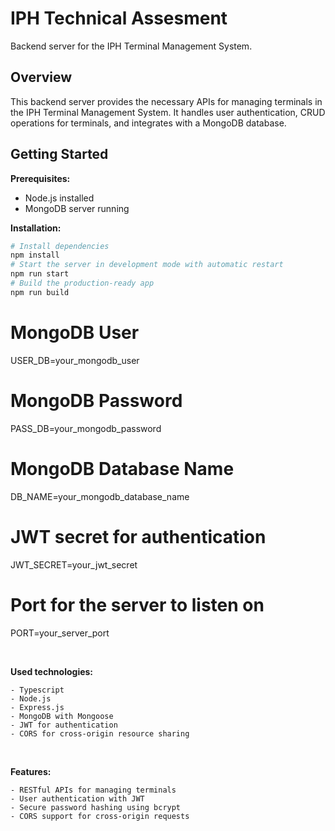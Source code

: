 # IPH Technical Assesment

Backend server for the IPH Terminal Management System.

## Overview

This backend server provides the necessary APIs for managing terminals in the IPH Terminal Management System. It handles user authentication, CRUD operations for terminals, and integrates with a MongoDB database.

## Getting Started

**Prerequisites:**

- Node.js installed
- MongoDB server running

**Installation:**

```bash
# Install dependencies
npm install
# Start the server in development mode with automatic restart
npm run start
# Build the production-ready app
npm run build
```

# MongoDB User

USER_DB=your_mongodb_user

# MongoDB Password

PASS_DB=your_mongodb_password

# MongoDB Database Name

DB_NAME=your_mongodb_database_name

# JWT secret for authentication

JWT_SECRET=your_jwt_secret

# Port for the server to listen on

PORT=your_server_port

<br/>

**Used technologies:**

```
- Typescript
- Node.js
- Express.js
- MongoDB with Mongoose
- JWT for authentication
- CORS for cross-origin resource sharing
```

<br/>

**Features:**

```
- RESTful APIs for managing terminals
- User authentication with JWT
- Secure password hashing using bcrypt
- CORS support for cross-origin requests
```

<br/>
